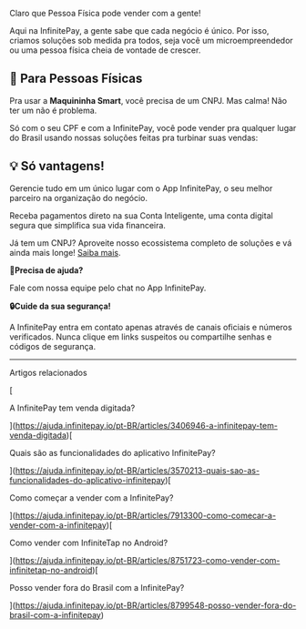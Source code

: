 Claro que Pessoa Física pode vender com a gente!

Aqui na InfinitePay, a gente sabe que cada negócio é único. Por isso, criamos soluções sob medida pra todos, seja você um microempreendedor ou uma pessoa física cheia de vontade de crescer.

## **📌 Para Pessoas Físicas**

Pra usar a **Maquininha Smart**, você precisa de um CNPJ. Mas calma! Não ter um não é problema.

Só com o seu CPF e com a InfinitePay, você pode vender pra qualquer lugar do Brasil usando nossas soluções feitas pra turbinar suas vendas:

## **💡 Só vantagens!**

Gerencie tudo em um único lugar com o App InfinitePay, o seu melhor parceiro na organização do negócio.

Receba pagamentos direto na sua Conta Inteligente, uma conta digital segura que simplifica sua vida financeira.

Já tem um CNPJ? Aproveite nosso ecossistema completo de soluções e vá ainda mais longe! [Saiba mais](https://intercom.help/infinitepayio/pt-BR/articles/4844360-quais-sao-as-solucoes-da-infinitepay-para-o-meu-negocio).

**🔔Precisa de ajuda?**

Fale com nossa equipe pelo chat no App InfinitePay.

**🔒Cuide da sua segurança!**

A InfinitePay entra em contato apenas através de canais oficiais e números verificados. Nunca clique em links suspeitos ou compartilhe senhas e códigos de segurança.

___

Artigos relacionados

[

A InfinitePay tem venda digitada?

](https://ajuda.infinitepay.io/pt-BR/articles/3406946-a-infinitepay-tem-venda-digitada)[

Quais são as funcionalidades do aplicativo InfinitePay?

](https://ajuda.infinitepay.io/pt-BR/articles/3570213-quais-sao-as-funcionalidades-do-aplicativo-infinitepay)[

Como começar a vender com a InfinitePay?

](https://ajuda.infinitepay.io/pt-BR/articles/7913300-como-comecar-a-vender-com-a-infinitepay)[

Como vender com InfiniteTap no Android?

](https://ajuda.infinitepay.io/pt-BR/articles/8751723-como-vender-com-infinitetap-no-android)[

Posso vender fora do Brasil com a InfinitePay?

](https://ajuda.infinitepay.io/pt-BR/articles/8799548-posso-vender-fora-do-brasil-com-a-infinitepay)